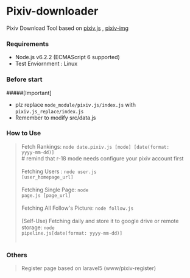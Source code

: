 # Pixiv-downloader
Pixiv Download Tool based on <a href="https://github.com/akameco/pixiv">pixiv.js</a> , <a href="https://github.com/akameco/pixiv-img">pixiv-img</a>

### Requirements 
+ Node.js v6.2.2 (ECMAScript 6 supported)
+ Test Enviornment : Linux

### Before start
#####[Important] 
+ plz replace <code>node_module/pixiv.js/index.js</code> with <code>pixiv.js_replace/index.js</code>
+ Remember to modify src/data.js 

### How to Use
> Fetch Rankings: <code>node date.pixiv.js [mode] [date(format: yyyy-mm-dd)]</code>
<br />  # remind that r-18 mode needs configure your pixiv account first <br /> <br />
> Fetching Users : <code>node user.js [user_homepage_url]</code><br /><br />
> Fetching Single Page: <code>node page.js [page_url]</code><br /><br />
> Fetching All Follow's Picture: <code>node follow.js</code><br /><br />
> (Self-Use) Fetching daily and store it to google drive or remote storage: <code>node pipeline.js[date(format: yyyy-mm-dd)]</code><br /><br />

### Others
> Register page based on laravel5 (www/pixiv-register)
